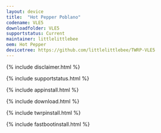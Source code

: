```yaml
---
layout: device
title:  "Hot Pepper Poblano"
codename: VLE5
downloadfolder: VLE5
supportstatus: Current
maintainer: littlelittlebee
oem: Hot Pepper
devicetree: https://github.com/littlelittlebee/TWRP-VLE5
---
```


{% include disclaimer.html %}

{% include supportstatus.html %}

{% include appinstall.html %}

{% include download.html %}

{% include twrpinstall.html %}

{% include fastbootinstall.html %}

